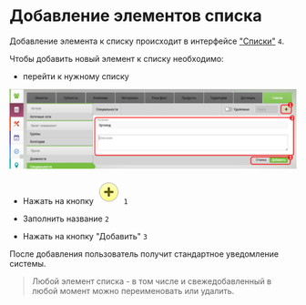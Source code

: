 # Добавление элементов списка

Добавление элемента к списку происходит в интерфейсе ["Списки"](database-dict.html) `4`.

Чтобы добавить новый элемент к списку необходимо:

- перейти к нужному списку
  
![](../images/database-dict-add.png)

- Нажать на кнопку  ![](../images/icon-add-object.png#inline) `1`

- Заполнить название `2`
- Нажать на кнопку "Добавить" `3`
  
После добавления пользователь получит стандартное уведомление системы.

> Любой элемент списка - в том числе и свежедобавленный в любой момент можно переименовать или удалить.
